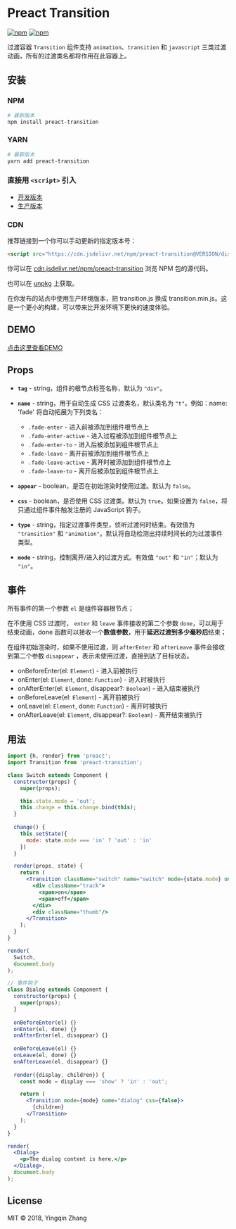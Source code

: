 # Preact Transition

[![npm](https://img.shields.io/npm/v/preact-transition.svg)](https://www.npmjs.com/package/preact-transition)
[![npm](https://img.shields.io/npm/dt/preact-transition.svg)](https://www.npmjs.com/package/preact-transition)

过渡容器 `Transition` 组件支持 `animation`、`transition` 和 `javascript` 三类过渡动画，所有的过渡类名都将作用在此容器上。

## 安装

### NPM

```bash
# 最新版本
npm install preact-transition
``` 

### YARN

```bash
# 最新版本
yarn add preact-transition
``` 

### 直接用 `<script>` 引入

- [开发版本](https://raw.githubusercontent.com/frge/preact-transition/master/dist/transition.js)
- [生产版本](https://raw.githubusercontent.com/frge/preact-transition/master/dist/transition.min.js)

### CDN

推荐链接到一个你可以手动更新的指定版本号：

```html
<script src="https://cdn.jsdelivr.net/npm/preact-transition@VERSION/dist/transition.js"></script>
```

你可以在 [cdn.jsdelivr.net/npm/preact-transition](https://cdn.jsdelivr.net/npm/preact-transition/) 浏览 NPM 包的源代码。

也可以在 [unpkg](https://unpkg.com/preact-transition@VERSION/dist/transition.js) 上获取。

在你发布的站点中使用生产环境版本，把 transition.js 换成 transition.min.js。这是一个更小的构建，可以带来比开发环境下更快的速度体验。

## DEMO

[点击这里查看DEMO](https://nkcjs.github.io/preact-transition/)

## Props

* **`tag`** - string，组件的根节点标签名称，默认为 `"div"`。
* **`name`** - string，用于自动生成 CSS 过渡类名，默认类名为 `"t"`。例如：name: 'fade' 将自动拓展为下列类名：

  - `.fade-enter` - 进入前被添加到组件根节点上
  - `.fade-enter-active` - 进入过程被添加到组件根节点上
  - `.fade-enter-to` - 进入后被添加到组件根节点上
  - `.fade-leave` - 离开前被添加到组件根节点上
  - `.fade-leave-active` - 离开时被添加到组件根节点上
  - `.fade-leave-to` - 离开后被添加到组件根节点上

* **`appear`** - boolean，是否在初始渲染时使用过渡。默认为 `false`。
* **`css`** - boolean，是否使用 CSS 过渡类。默认为 `true`。如果设置为 `false`，将只通过组件事件触发注册的 JavaScript 钩子。
* **`type`** - string，指定过渡事件类型，侦听过渡何时结束。有效值为 `"transition"` 和 `"animation"`。默认将自动检测出持续时间长的为过渡事件类型。
* **`mode`** - string，控制离开/进入的过渡方式。有效值 `"out"` 和 `"in"`；默认为 `"in"`。

## 事件

所有事件的第一个参数 `el` 是组件容器根节点；

在不使用 CSS 过渡时， `enter` 和 `leave` 事件接收的第二个参数 `done`，可以用于结束动画，done 函数可以接收一个**数值参数**，用于**延迟过渡到多少毫秒后**结束；

在组件初始渲染时，如果不使用过渡，则 `afterEnter` 和 `afterLeave` 事件会接收到第二个参数 `disappear` ，表示未使用过渡，直接到达了目标状态。
 
* onBeforeEnter(el: `Element`) - 进入前被执行
* onEnter(el: `Element`, done: `Function`) - 进入时被执行
* onAfterEnter(el: `Element`, disappear?: `Boolean`) - 进入结束被执行
* onBeforeLeave(el: `Element`) - 离开前被执行
* onLeave(el: `Element`, done: `Function`) - 离开时被执行
* onAfterLeave(el: `Element`, disappear?: `Boolean`) - 离开结束被执行

## 用法

```jsx harmony
import {h, render} from 'preact';
import Transition from 'preact-transition';

class Switch extends Component {
  constructor(props) {
    super(props);

    this.state.mode = 'out';
    this.change = this.change.bind(this);
  }
  
  change() {
    this.setState({
      mode: state.mode === 'in' ? 'out' : 'in'
    })
  }

  render(props, state) {
    return (
      <Transition className="switch" name="switch" mode={state.mode} onClick={this.change}>
        <div className="track">
          <span>on</span>
          <span>off</span>
        </div>
        <div className="thumb"/>
      </Transition>
    );
  }
}

render(
  Switch,
  document.body
);

// 事件钩子
class Dialog extends Component {
  constructor(props) {
    super(props);
  }
  
  onBeforeEnter(el) {}
  onEnter(el, done) {}
  onAfterEnter(el, disappear) {}
  
  onBeforeLeave(el) {}
  onLeave(el, done) {}
  onAfterLeave(el, disappear) {}
  
  render({display, children}) {
    const mode = display === 'show' ? 'in' : 'out';

    return (
      <Transition mode={mode} name="dialog" css={false}>
        {children}
      </Transition>
    );
  }
}

render(
  <Dialog>
    <p>The dialog content is here.</p>
  </Dialog>,
  document.body
);

```


## License
MIT © 2018, Yingqin Zhang 